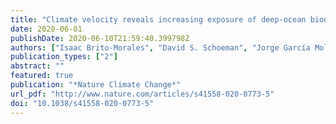 ```yaml
---
title: "Climate velocity reveals increasing exposure of deep-ocean biodiversity to future warming"
date: 2020-06-01
publishDate: 2020-06-10T21:59:40.399798Z
authors: ["Isaac Brito-Morales", "David S. Schoeman", "Jorge García Molinos", "Michael T. Burrows", "Carissa J. Klein", "Nur Arafeh-Dalmau", "Kristin Kaschner", "Cristina Garilao", "Kathleen Kesner-Reyes", "Anthony J. Richardson"]
publication_types: ["2"]
abstract: ""
featured: true
publication: "*Nature Climate Change*"
url_pdf: "http://www.nature.com/articles/s41558-020-0773-5"
doi: "10.1038/s41558-020-0773-5"
---
```


